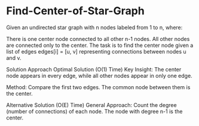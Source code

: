 # Find-Center-of-Star-Graph


Given an undirected star graph with n nodes labeled from 1 to n, where:

There is one center node connected to all other n-1 nodes.
All other nodes are connected only to the center.
The task is to find the center node given a list of edges edges[i] = [u, v] representing connections between nodes u and v.

Solution Approach
Optimal Solution (O(1) Time)
Key Insight:
The center node appears in every edge, while all other nodes appear in only one edge.

Method:
Compare the first two edges.
The common node between them is the center.

Alternative Solution (O(E) Time)
General Approach:
Count the degree (number of connections) of each node.
The node with degree n-1 is the center.
